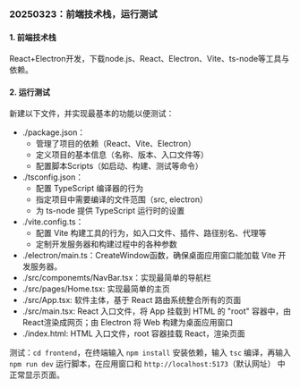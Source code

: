 ### **20250323：前端技术栈，运行测试**

#### **1. 前端技术栈**

React+Electron开发，下载node.js、React、Electron、Vite、ts-node等工具与依赖。

#### **2. 运行测试**

新建以下文件，并实现最基本的功能以便测试：

   - ./package.json：
     - 管理了项目的依赖（React、Vite、Electron）
     - 定义项目的基本信息（名称、版本、入口文件等）
     - 配置脚本Scripts（如启动、构建、测试等命令）
   - ./tsconfig.json：
     - 配置 TypeScript 编译器的行为
     - 指定项目中需要编译的文件范围（src, electron）
     - 为 ts-node 提供 TypeScript 运行时的设置
   - ./vite.config.ts：
     - 配置 Vite 构建工具的行为，如入口文件、插件、路径别名、代理等
     - 定制开发服务器和构建过程中的各种参数
   - ./electron/main.ts：CreateWindow函数，确保桌面应用窗口能加载 Vite 开发服务器。
   - ./src/componemts/NavBar.tsx：实现最简单的导航栏
   - ./src/pages/Home.tsx: 实现最简单的主页
   - ./src/App.tsx: 软件主体，基于 React 路由系统整合所有的页面
   - ./src/main.tsx: React 入口文件，将 App 挂载到 HTML 的 "root" 容器中，由React渲染成网页；由 Electron 将 Web 构建为桌面应用窗口
   - ./index.html: HTML 入口文件，root 容器挂载 React，渲染页面

测试：`cd frontend`，在终端输入 `npm install` 安装依赖，输入 `tsc` 编译，再输入 `npm run dev` 运行脚本，在应用窗口和 `http://localhost:5173`（默认网址） 中正常显示页面。